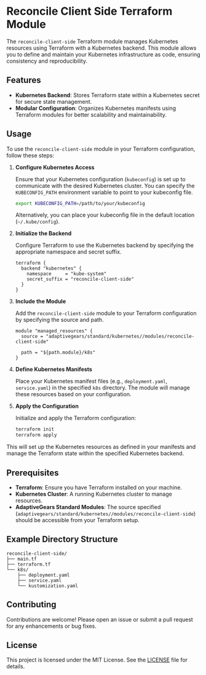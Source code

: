 # Reconcile Client Side Terraform Module

The `reconcile-client-side` Terraform module manages Kubernetes resources using Terraform with a Kubernetes backend. This module allows you to define and maintain your Kubernetes infrastructure as code, ensuring consistency and reproducibility.

## Features

- **Kubernetes Backend**: Stores Terraform state within a Kubernetes secret for secure state management.
- **Modular Configuration**: Organizes Kubernetes manifests using Terraform modules for better scalability and maintainability.

## Usage

To use the `reconcile-client-side` module in your Terraform configuration, follow these steps:

1. **Configure Kubernetes Access**

   Ensure that your Kubernetes configuration (`kubeconfig`) is set up to communicate with the desired Kubernetes cluster. You can specify the `KUBECONFIG_PATH` environment variable to point to your kubeconfig file.

   ```bash
   export KUBECONFIG_PATH=/path/to/your/kubeconfig
   ```

   Alternatively, you can place your kubeconfig file in the default location (`~/.kube/config`).

2. **Initialize the Backend**

   Configure Terraform to use the Kubernetes backend by specifying the appropriate namespace and secret suffix.

   ```hcl
   terraform {
     backend "kubernetes" {
       namespace     = "kube-system"
       secret_suffix = "reconcile-client-side"
     }
   }
   ```

3. **Include the Module**

   Add the `reconcile-client-side` module to your Terraform configuration by specifying the source and path.

   ```hcl
   module "managed_resources" {
     source = "adaptivegears/standard/kubernetes//modules/reconcile-client-side"

     path = "${path.module}/k8s"
   }
   ```

4. **Define Kubernetes Manifests**

   Place your Kubernetes manifest files (e.g., `deployment.yaml`, `service.yaml`) in the specified `k8s` directory. The module will manage these resources based on your configuration.

5. **Apply the Configuration**

   Initialize and apply the Terraform configuration:

    ```bash
    terraform init
    terraform apply
    ```

This will set up the Kubernetes resources as defined in your manifests and manage the Terraform state within the specified Kubernetes backend.

## Prerequisites

- **Terraform**: Ensure you have Terraform installed on your machine.
- **Kubernetes Cluster**: A running Kubernetes cluster to manage resources.
- **AdaptiveGears Standard Modules**: The source specified (`adaptivegears/standard/kubernetes//modules/reconcile-client-side`) should be accessible from your Terraform setup.

## Example Directory Structure

```
reconcile-client-side/
├── main.tf
├── terraform.tf
└── k8s/
    ├── deployment.yaml
    ├── service.yaml
    └── kustomization.yaml
```

## Contributing

Contributions are welcome! Please open an issue or submit a pull request for any enhancements or bug fixes.

## License

This project is licensed under the MIT License. See the [LICENSE](LICENSE) file for details.

